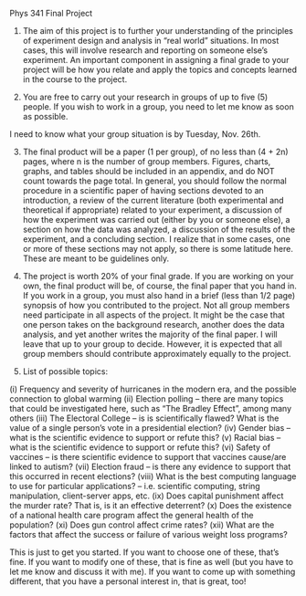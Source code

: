 Phys 341 Final Project


1. The aim of this project is to further your understanding of the principles of experiment design and analysis in “real world” situations. In most cases, this will involve research and reporting on someone else’s experiment.  An important component in assigning a final grade to your project will be how you relate and apply the topics and concepts learned in the course to the project.

2. You are free to carry out your research in groups of up to five (5) people.  If you wish to work in a group, you need to let me know as soon as possible.

I need to know what your group situation is by Tuesday, Nov. 26th.

3. The final product will be a paper (1 per group), of no less than (4 + 2n) pages, where n is the number of group members.  Figures, charts, graphs, and tables should be included in an appendix, and do NOT count towards the page total.  In general, you should follow the normal procedure in a scientific paper of having sections devoted to an introduction, a review of the current literature (both experimental and theoretical if appropriate) related to your experiment, a discussion of how the experiment was carried out (either by you or someone else), a section on how the data was analyzed, a discussion of the results of the experiment, and a concluding section.  I realize that in some cases, one or more of these sections may not apply, so there is some latitude here.  These are meant to be guidelines only.

4. The project is worth 20% of your final grade.  If you are working on your own, the final product will be, of course, the final paper that you hand in.  If you work in a group, you must also hand in a brief (less than 1/2 page) synopsis of how you contributed to the project.  Not all group members need participate in all aspects of the project.  It might be the case that one person takes on the background research, another does the data analysis, and yet another writes the majority of the final paper.  I will leave that up to your group to decide.  However, it is expected that all group members should contribute approximately equally to the project.

5. List of possible topics:

(i) Frequency and severity of hurricanes in the modern era, and the possible connection to global warming
(ii) Election polling – there are many topics that could be investigated here, such as “The Bradley Effect”, among many others
(iii) The Electoral College – is is scientifically flawed?  What is the value of a single person’s vote in a presidential election?
(iv) Gender bias – what is the scientific evidence to support or refute this?
(v) Racial bias – what is the scientific evidence to support or refute this?
(vi) Safety of vaccines – is there scientific evidence to support that vaccines cause/are linked to autism?
(vii) Election fraud – is there any evidence to support that this occurred in recent elections?
(viii) What is the best computing language to use for particular applications? – i.e. scientific computing,  string manipulation, client-server apps, etc.
(ix) Does capital punishment affect the murder rate?  That is, is it an effective deterrent?
(x) Does the existence of a national health care program affect the general health of the population?
(xi) Does gun control affect crime rates?
(xii) What are the factors that affect the success or failure of various weight loss programs?


This is just to get you started.  If you want to choose one of these, that’s fine.  If you want to modify one of these, that is fine as well (but you have to let me know and discuss it with me).  If you want to come up with something different, that you have a personal interest in, that is great, too!